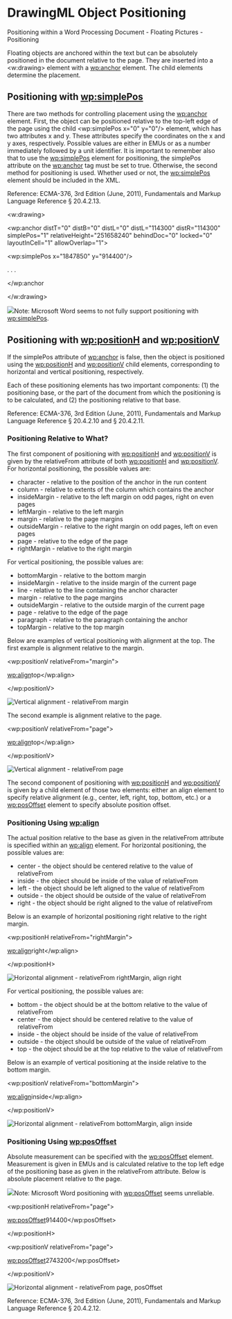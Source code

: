 # DrawingML Object Positioning

Positioning within a Word Processing Document - Floating Pictures - Positioning

Floating objects are anchored within the text but can be absolutely positioned in the document relative to the page. They are inserted into a <w:drawing> element with a <wp:anchor> element. The child elements determine the placement.

## Positioning with <wp:simplePos>

There are two methods for controlling placement using the <wp:anchor> element. First, the object can be positioned relative to the top-left edge of the page using the child <wp:simplePos x="0" y="0"/> element, which has two attributes x and y. These attributes specify the coordinates on the x and y axes, respectively. Possible values are either in EMUs or as a number immediately followed by a unit identifier. It is important to remember also that to use the <wp:simplePos> element for positioning, the simplePos attribute on the <wp:anchor> tag must be set to true. Otherwise, the second method for positioning is used. Whether used or not, the <wp:simplePos> element should be included in the XML.

Reference: ECMA-376, 3rd Edition (June, 2011), Fundamentals and Markup Language Reference § 20.4.2.13.

<w:drawing>

<wp:anchor distT="0" distB="0" distL="0" distL="114300" distR="114300" simplePos="1" relativeHeight="251658240" behindDoc="0" locked="0" layoutInCell="1" allowOverlap="1">

<wp:simplePos x="1847850" y="914400"/>

. . .

</wp:anchor

</w:drawing>

![](images/note.png)Note: Microsoft Word seems to not fully support positioning with <wp:simplePos>.

## Positioning with <wp:positionH> and <wp:positionV>

If the simplePos attribute of <wp:anchor> is false, then the object is positioned using the <wp:positionH> and <wp:positionV> child elements, corresponding to horizontal and vertical positioning, respectively.

Each of these positioning elements has two important components: (1) the positioning base, or the part of the document from which the positioning is to be calculated, and (2) the positioning relative to that base.

Reference: ECMA-376, 3rd Edition (June, 2011), Fundamentals and Markup Language Reference § 20.4.2.10 and § 20.4.2.11.

### Positioning Relative to What?

The first component of positioning with <wp:positionH> and <wp:positionV> is given by the relativeFrom attribute of both <wp:positionH> and <wp:positionV>. For horizontal positioning, the possible values are:

- character \- relative to the position of the anchor in the run content
- column \- relative to extents of the column which contains the anchor
- insideMargin \- relative to the left margin on odd pages, right on even pages
- leftMargin \- relative to the left margin
- margin \- relative to the page margins
- outsideMargin \- relative to the right margin on odd pages, left on even pages
- page \- relative to the edge of the page
- rightMargin \- relative to the right margin

For vertical positioning, the possible values are:

- bottomMargin \- relative to the bottom margin
- insideMargin \- relative to the inside margin of the current page
- line \- relative to the line containing the anchor character
- margin \- relative to the page margins
- outsideMargin \- relative to the outside margin of the current page
- page \- relative to the edge of the page
- paragraph \- relative to the paragraph containing the anchor
- topMargin \- relative to the top margin

Below are examples of vertical positioning with alignment at the top. The first example is alignment relative to the margin.

<wp:positionV relativeFrom="margin">

<wp:align>top</wp:align>

</wp:positionV>

![Vertical alignment - relativeFrom margin](drwImages\drw-relativeFrom-margin.gif)

The second example is alignment relative to the page.

<wp:positionV relativeFrom="page">

<wp:align>top</wp:align>

</wp:positionV>

![Vertical alignment - relativeFrom page](drwImages\drw-relativeFrom-page.gif)

The second component of positioning with <wp:positionH> and <wp:positionV> is given by a child element of those two elements: either an align element to specify relative alignment (e.g., center, left, right, top, bottom, etc.) or a <wp:posOffset> element to specify absolute position offset.

### Positioning Using <wp:align>

The actual position relative to the base as given in the relativeFrom attribute is specified within an <wp:align> element. For horizontal positioning, the possible values are:

- center \- the object should be centered relative to the value of relativeFrom
- inside \- the object should be inside of the value of relativeFrom
- left \- the object should be left aligned to the value of relativeFrom
- outside \- the object should be outside of the value of relativeFrom
- right \- the object should be right aligned to the value of relativeFrom

Below is an example of horizontal positioning right relative to the right margin.

<wp:positionH relativeFrom="rightMargin">

<wp:align>right</wp:align>

</wp:positionH>

![Horizontal alignment - relativeFrom rightMargin, align right](drwImages\drw-positionH.gif)

For vertical positioning, the possible values are:

- bottom \- the object should be at the bottom relative to the value of relativeFrom
- center \- the object should be centered relative to the value of relativeFrom
- inside \- the object should be inside of the value of relativeFrom
- outside \- the object should be outside of the value of relativeFrom
- top \- the object should be at the top relative to the value of relativeFrom

Below is an example of vertical positioning at the inside relative to the bottom margin.

<wp:positionV relativeFrom="bottomMargin">

<wp:align>inside</wp:align>

</wp:positionV>

![Horizontal alignment - relativeFrom bottomMargin, align inside](drwImages\drw-positionV.gif)

### Positioning Using <wp:posOffset>

Absolute measurement can be specified with the <wp:posOffset> element. Measurement is given in EMUs and is calculated relative to the top left edge of the positioning base as given in the relativeFrom attribute. Below is absolute placement relative to the page.

![](images/note.png)Note: Microsoft Word positioning with <wp:posOffset> seems unreliable.

<wp:positionH relativeFrom="page">

<wp:posOffset>914400</wp:posOffset>

</wp:positionH>

<wp:positionV relativeFrom="page">

<wp:posOffset>2743200</wp:posOffset>

</wp:positionV>

![Horizontal alignment - relativeFrom page, posOffset](drwImages\drw-posOffset.gif)

Reference: ECMA-376, 3rd Edition (June, 2011), Fundamentals and Markup Language Reference § 20.4.2.12.
